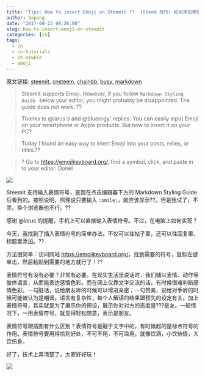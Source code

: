 ```yaml
---
title: "Tips: How to insert Emoji on Steemit ??  [Steem 技巧] 如何添加表情符号"
author: dapeng
date: "2017-08-23 08:26:00"
slug: how-to-insert-emoji-on-steemit
categories: [cn]
tags: 
  - cn
  - cn-tutorials
  - cn-newbie
  - emoji
---
```


原文链接: [steemit](https://steemit.com/cn/@dapeng/how-to-insert-emoji-on-steemit), [cnsteem](https://cnsteem.com/cn/@dapeng/how-to-insert-emoji-on-steemit), [chainbb](https://chainbb.com/cn/@dapeng/how-to-insert-emoji-on-steemit), [busy](https://busy.org/cn/@dapeng/how-to-insert-emoji-on-steemit), [markdown](https://raw.githubusercontent.com/pzhaonet/steem_mirror/master/content/post/how-to-insert-emoji-on-steemit.md)

> Steemit supports Emoji. However, if you follow `Markdown Styling Guide ` below your editor, you might probably be disappointed. The guide does not work. ??


> Thanks to @larus's and @blueorgy' replies. You can easily input Emoji on your smartphone or Apple products. But how to insert it on your PC?


> Today I found an easy way to intert Emoji into your posts, relies, or titles.??


> ? Go to  <https://emojikeyboard.org/>, find a symbol, click, and paste in to your editor. Done!


![](https://2.bp.blogspot.com/-MTmoGMeE2cc/WSGIutFSHoI/AAAAAAAAK6o/Ya-tX6NvAqUM2LqV4VlxzsfwzD8xXEPFACLcB/s1600/254___thumbs-up-emoji.png)


Steemit 支持输入表情符号，是我在点击编辑器下方的 Markdown Styling Guide 后看到的。按照说明，照理说只要输入 `:smile:`，就应该显示??。但是我试了，不灵。换个浏览器也不行。??


感谢 @larus 的提醒，手机上可以直接输入表情符号。不过，在电脑上如何实现？


今天，我找到了插入表情符号的简单办法。不仅可以往帖子里，还可以往回复里、标题里添加。??


方法很简单：访问网站 <https://emojikeyboard.org/>，找到需要的符号，鼠标左键单击，然后粘贴到需要的地方就行了！??


表情符号有没有必要？非常有必要。在现实生活里说话时，我们辅以表情、动作等肢体语言，从而能表达感情色彩。而在网上仅靠文字交流的话，有时候很难判断感情色彩。一句脏话，说给朋友听的时候可以增进亲密；一句赞美，说给对手听的时候可能被认为是嘲讽。语言有复杂性，每个人解读的结果跟预先的设定有关。加上表情符号，其实就是为了展示你的预设，展示你对对方的态度是???是友。一般情况下，一用表情符号，就显得轻松随意，表示是朋友。


表情符号跟插图有什么区别？表情符号是融于文字中的，有时候起的是标点符号的作用。表情符号要用得恰到好处，不可不用，不可滥用。就像饮酒，小饮怡情，大饮伤身。


好了，技术上弄清楚了，大家好好玩！


![](http://getemoji.com/assets/og/mobile.png)
